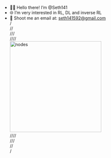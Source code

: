 - 👋🏻 Hello there! I’m @Seth141
- 🌐 I’m very interested in RL, DL and inverse RL
- 📩 Shoot me an email at: seth141592@gmail.com\
/\
//\
///\
////\
<img src="1.gif" alt="nodes" width="300" height="300"/>\
////\
///\
//\
/



<!---
Seth141/Seth141 is a ✨ special ✨ repository because its `README.md` (this file) appears on your GitHub profile.
You can click the Preview link to take a look at your changes.
--->
